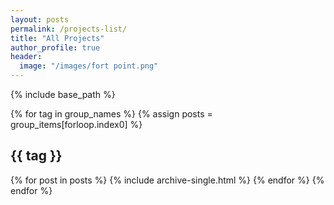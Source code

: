 ```yaml
---
layout: posts
permalink: /projects-list/
title: "All Projects"
author_profile: true
header:
  image: "/images/fort point.png"
---
```





{% include base_path %}

{% for tag in group_names %}
  {% assign posts = group_items[forloop.index0] %}
  <h2 id="{{ tag | slugify }}" class="archive__subtitle">{{ tag }}</h2>
  {% for post in posts %}
    {% include archive-single.html %}
  {% endfor %}
{% endfor %}
